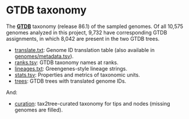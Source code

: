 GTDB taxonomy
=============

The [**GTDB**](http://gtdb.ecogenomic.org/) taxonomy (release 86.1) of the sampled genomes. Of all 10,575 genomes analyzed in this project, 9,732 have corresponding GTDB assignments, in which 8,042 are present in the two GTDB trees.

- [translate.txt](translate.txt): Genome ID translation table (also available in [genomes/metadata.tsv](../../genomes/metadata.tsv.xz)).
- [ranks.tsv](ranks.tsv.xz): GTDB taxonomy names at ranks.
- [lineages.txt](lineages.txt.xz): Greengenes-style lineage strings.
- [stats.tsv](stats.tsv): Properties and metrics of taxonomic units.
- [trees](trees): GTDB trees with translated genome IDs.

And:

- [curation](curation): tax2tree-curated taxonomy for tips and nodes (missing genomes are filled).

